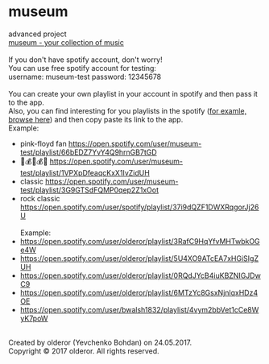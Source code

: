 # museum
advanced project<br />
[museum - your collection of music](https://museum-olderor.c9users.io/)<br /><br />
If you don't have spotify account, don't worry!<br />
You can use free spotify account for testing:<br />
username: museum-test password: 12345678<br /><br />
You can create your own playlist in your account in spotify and then pass it to the app.<br />
Also, you can find interesting for you playlists in the spotify ([for examle, browse here](https://open.spotify.com/browse/featured)) and then copy paste its link to the app.<br />
Example:<br />
* pink-floyd fan https://open.spotify.com/user/museum-test/playlist/66bEDZ7YvY4Q9hrnGB7tGD 
* 🤑💰🤑💰🤑 https://open.spotify.com/user/museum-test/playlist/1VPXpDfeaqcKxX1IvZidUH 
* classic https://open.spotify.com/user/museum-test/playlist/3G9GTSdFQMP0qep2Z1xOot 
* rock classic https://open.spotify.com/user/spotify/playlist/37i9dQZF1DWXRqgorJj26U <br /><br />
Example:<br />
* https://open.spotify.com/user/olderor/playlist/3RafC9HqYfvMHTwbkOGe4W
* https://open.spotify.com/user/olderor/playlist/5U4XO9ATcEA7xHGiSIgZUH
* https://open.spotify.com/user/olderor/playlist/0RQdJYcB4iuKBZNIGJDwC9
* https://open.spotify.com/user/olderor/playlist/6MTzYc8GsxNjnlqxHDz4OE
* https://open.spotify.com/user/bwalsh1832/playlist/4vym2bbVet1cCe8WyK7poW
<br />
Created by olderor (Yevchenko Bohdan) on 24.05.2017.<br />
Copyright © 2017 olderor. All rights reserved.
